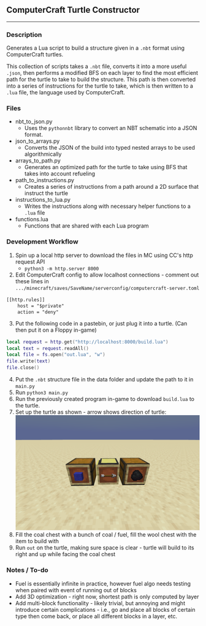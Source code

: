 ## ComputerCraft Turtle Constructor

----

### Description

Generates a Lua script to build a structure given in a `.nbt` format using ComputerCraft turtles.

This collection of scripts takes a `.nbt` file, converts it into a more useful `.json`, then performs a modified BFS on each layer to find the most efficient path for the turtle to take to build the structure. This path is then converted into a series of instructions for the turtle to take, which is then written to a `.lua` file, the language used by ComputerCraft.

### Files

* nbt_to_json.py
  * Uses the `pythonnbt` library to convert an NBT schematic into a JSON format.
* json_to_arrays.py
  * Converts the JSON of the build into typed nested arrays to be used algorithmically
* arrays_to_path.py
  * Generates an optimized path for the turtle to take using BFS that takes into account refueling
* path_to_instructions.py
  * Creates a series of instructions from a path around a 2D surface that instruct the turtle
* instructions_to_lua.py
  * Writes the instructions along with necessary helper functions to a `.lua` file
* functions.lua
  * Functions that are shared with each Lua program

### Development Workflow

1. Spin up a local http server to download the files in MC using CC's http request API
   * `python3 -m http.server 8000`
2. Edit ComputerCraft config to allow localhost connections - comment out these lines in `.../minecraft/saves/SaveName/serverconfig/computercraft-server.toml`
```
[[http.rules]]
	host = "$private"
	action = "deny"
```
3. Put the following code in a pastebin, or just plug it into a turtle. (Can then put it on a Floppy in-game)
```lua
local request = http.get("http://localhost:8000/build.lua")
local text = request.readAll()
local file = fs.open("out.lua", "w")
file.write(text)
file.close()
```
4. Put the `.nbt` structure file in the data folder and update the path to it in `main.py`
5. Run `python3 main.py`
6. Run the previously created program in-game to download `build.lua` to the turtle.
7. Set up the turtle as shown - arrow shows direction of turtle:
![setup photo](data/layout.png)
8. Fill the coal chest with a bunch of coal / fuel, fill the wool chest with the item to build with
9. Run `out` on the turtle, making sure space is clear - turtle will build to its right and up while facing the coal chest

### Notes / To-do

- Fuel is essentially infinite in practice, however fuel algo needs testing when paired with event of running out of blocks
- Add 3D optimization - right now, shortest path is only computed by layer
- Add multi-block functionality - likely trivial, but annoying and might introduce certain complications - i.e., go and place all blocks of certain type then come back, or place all different blocks in a layer, etc.